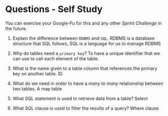 # Questions - Self Study

You can exercise your Google-Fu for this and any other _Sprint Challenge_ in the future.

1.  Explain the difference between `RDBMS` and `SQL`.
    RDBMS is a database structure that SQL follows, SQL is a language for us to manage RDBMS

1.  Why do tables need a `primary key`?
    To have a unique identifier that we can use to call each element of the table.

1.  What is the name given to a table column that references the primary key
    on another table.
    ID

1.  What do we need in order to have a _many to many_ relationship between two
    tables.
    A map table

1.  What SQL statement is used to retrieve data from a table?
    Select

1.  What SQL clause is used to filter the results of a query?
    Where clause
